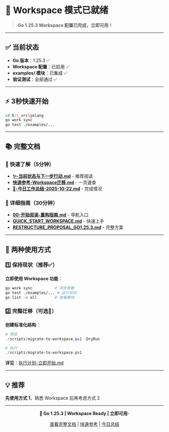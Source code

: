 # 🚀 Workspace 模式已就绪

> **Go 1.25.3 Workspace 配置已完成，立即可用！**

---

## ✅ 当前状态

- **Go 版本**：1.25.3 ✅
- **Workspace 配置**：已启用 ✅
- **examples/ 模块**：已集成 ✅
- **验证测试**：全部通过 ✅

---

## ⚡ 3秒快速开始

```bash
cd E:\_src\golang
go work sync
go test ./examples/...
```

---

## 📚 完整文档

### 🎯 快速了解（5分钟）

- **[✨-当前状态与下一步行动.md](✨-当前状态与下一步行动.md)** - 推荐阅读
- **[快速参考-Workspace迁移.md](快速参考-Workspace迁移.md)** - 一页速查
- **[📅-今日工作总结-2025-10-22.md](📅-今日工作总结-2025-10-22.md)** - 完成情况

### 📖 详细指南（30分钟）

- **[00-开始阅读-重构指南.md](00-开始阅读-重构指南.md)** - 导航入口
- **[QUICK_START_WORKSPACE.md](QUICK_START_WORKSPACE.md)** - 快速上手
- **[RESTRUCTURE_PROPOSAL_GO1.25.3.md](RESTRUCTURE_PROPOSAL_GO1.25.3.md)** - 完整方案

---

## 🎯 两种使用方式

### 1️⃣ 保持现状（推荐✅）

**立即使用 Workspace 功能**：

```bash
go work sync          # 同步依赖
go test ./examples/... # 运行测试
go list -m all        # 查看模块
```

### 2️⃣ 完整迁移（可选🔧）

**创建标准化结构**：

```powershell
# 预览
./scripts/migrate-to-workspace.ps1 -DryRun

# 执行
./scripts/migrate-to-workspace.ps1
```

**详见**：[执行计划-立即开始.md](执行计划-立即开始.md)

---

## 💡 推荐

**先使用方式 1**，熟悉 Workspace 后再考虑方式 2

---

<div align="center">

**🎉 Go 1.25.3 | Workspace Ready | 立即可用**-

[查看完整文档](✨-当前状态与下一步行动.md) | [快速参考](快速参考-Workspace迁移.md) | [今日总结](📅-今日工作总结-2025-10-22.md)

</div>
